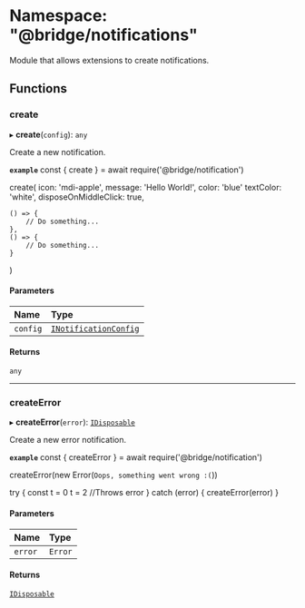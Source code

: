 # Namespace: "@bridge/notifications"

Module that allows extensions to create notifications.

## Functions

### create

▸ **create**(`config`): `any`

Create a new notification.

**`example`**
const { create } = await require('@bridge/notification')

create(
	icon: 'mdi-apple',
	message: 'Hello World!',
	color: 'blue'
	textColor: 'white',
	disposeOnMiddleClick: true,

	() => {
		// Do something...
	},
	() => {
		// Do something...
	}
)

#### Parameters

| Name | Type |
| :------ | :------ |
| `config` | [`INotificationConfig`](../interfaces/inotificationconfig.md) |

#### Returns

`any`

___

### createError

▸ **createError**(`error`): [`IDisposable`](../interfaces/idisposable.md)

Create a new error notification.

**`example`**
const { createError } = await require('@bridge/notification')

createError(new Error(`Oops, something went wrong :(`))

try {
	const t = 0
	t = 2 //Throws error
} catch (error) {
	createError(error)
}

#### Parameters

| Name | Type |
| :------ | :------ |
| `error` | `Error` |

#### Returns

[`IDisposable`](../interfaces/idisposable.md)
